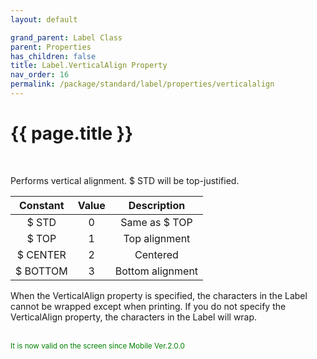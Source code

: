```yaml
---
layout: default

grand_parent: Label Class
parent: Properties
has_children: false
title: Label.VerticalAlign Property
nav_order: 16
permalink: /package/standard/label/properties/verticalalign
---
```

# {{ page.title }}

<br>

Performs vertical alignment. $ STD will be top-justified.

| Constant | Value |    Description   |
|:--------:|:-----:|:----------------:|
|   $ STD  |   0   |   Same as $ TOP  |
|   $ TOP  |   1   |   Top alignment  |
| $ CENTER |   2   |     Centered     |
| $ BOTTOM |   3   | Bottom alignment |


When the VerticalAlign property is specified, the characters in the Label cannot be wrapped except when printing. If you do not specify the VerticalAlign property, the characters in the Label will wrap.

<br><small><span style="color:green">It is now valid on the screen since Mobile Ver.2.0.0</span></small>